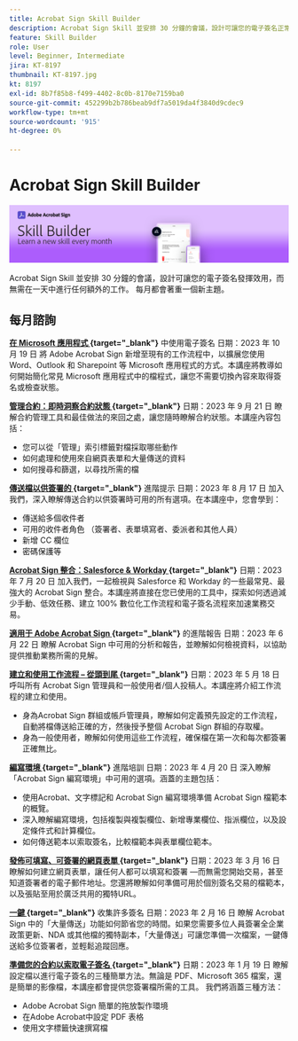```yaml
---
title: Acrobat Sign Skill Builder
description: Acrobat Sign Skill 並安排 30 分鐘的會議，設計可讓您的電子簽名正常運作，而無需為日常新增任何額外工作
feature: Skill Builder
role: User
level: Beginner, Intermediate
jira: KT-8197
thumbnail: KT-8197.jpg
kt: 8197
exl-id: 8b7f85b8-f499-4402-8c0b-8170e7159ba0
source-git-commit: 452299b2b786beab9df7a5019da4f3840d9cdec9
workflow-type: tm+mt
source-wordcount: '915'
ht-degree: 0%

---
```


# Acrobat Sign Skill Builder

![Skill Builder 橫幅](../assets/SB_Hero.png)

Acrobat Sign Skill 並安排 30 分鐘的會議，設計可讓您的電子簽名發揮效用，而無需在一天中進行任何額外的工作。 每月都會著重一個新主題。

## 每月諮詢

**[在 Microsoft 應用程式 ](https://teamwork.adobe.com/adobe-sign-skill-builder/attendease/networking/experience/7c88319e-04b7-4560-aad3-ba288d5cfc76/3bd16192-c4c9-4d66-9b1c-575ddcc3c6bb){target="_blank"}** 中使用電子簽名
日期：2023 年 10 月 19 日
將 Adobe Acrobat Sign 新增至現有的工作流程中，以擴展您使用 Word、Outlook 和 Sharepoint 等 Microsoft 應用程式的方式。本講座將教導如何開始簡化常見 Microsoft 應用程式中的檔程式，讓您不需要切換內容來取得簽名或檢查狀態。

**[管理合約：即時洞察合約狀態 ](https://teamwork.adobe.com/adobe-sign-skill-builder/attendease/networking/experience/d326c8ab-3173-4c95-9e5a-0afeff4ce006/4bae4b11-516b-4e50-8f10-d116538fd710){target="_blank"}**
日期：2023 年 9 月 21 日
瞭解合約管理工具和最佳做法的來回之處，讓您隨時瞭解合約狀態。本講座內容包括：

* 您可以從「管理」索引標籤對檔採取哪些動作
* 如何處理和使用來自網頁表單和大量傳送的資料
* 如何搜尋和篩選，以尋找所需的檔

**[傳送檔以供簽署的 ](https://teamwork.adobe.com/adobe-sign-skill-builder/attendease/networking/experience/4c4e8632-ba24-445f-a567-a9e76429bdf5/0a2f68ed-9a21-4911-9e38-15943c0e3f9a){target="_blank"}** 進階提示
日期：2023 年 8 月 17 日
加入我們，深入瞭解傳送合約以供簽署時可用的所有選項。在本講座中，您會學到：

* 傳送給多個收件者
* 可用的收件者角色 （簽署者、表單填寫者、委派者和其他人員）
* 新增 CC 欄位
* 密碼保護等

**[Acrobat Sign 整合：Salesforce &amp; Workday ](https://teamwork.adobe.com/adobe-sign-skill-builder/attendease/networking/experience/8409ba8b-e4ee-4e99-80cc-33902027b80e/307d147e-4b85-4330-81af-5929f0dc5ae4){target="_blank"}**
日期：2023 年 7 月 20 日
加入我們，一起檢視與 Salesforce 和 Workday 的一些最常見、最強大的 Acrobat Sign 整合。本講座將直接在您已使用的工具中，探索如何透過減少手動、低效任務、建立 100% 數位化工作流程和電子簽名流程來加速業務交易。

**[適用于 Adobe Acrobat Sign ](https://adobe-sign-skill-builder.joinus.adobeevents.com/attendease/networking/experience/fa28b18d-ab38-47d4-8ae8-3e0161550bd3/60081eb2-f8a3-45b6-9d75-4f3a53b4c53a){target="_blank"}** 的進階報告
日期：2023 年 6 月 22 日
瞭解 Acrobat Sign 中可用的分析和報告，並瞭解如何檢視資料，以協助提供推動業務所需的見解。

**[建立和使用工作流程 – 從頭到尾 ](https://teamwork.adobe.com/adobe-sign-skill-builder/attendease/networking/experience/0fc7ccc5-eb36-47f0-a0d3-1fa3648c8fcf/42a9bbad-0a54-4c8c-8002-597d549600fe){target="_blank"}**
日期：2023 年 5 月 18 日
呼叫所有 Acrobat Sign 管理員和一般使用者/個人投稿人。本講座將介紹工作流程的建立和使用。

* 身為Acrobat Sign 群組或帳戶管理員，瞭解如何定義預先設定的工作流程，自動將檔傳送給正確的方，然後授予整個 Acrobat Sign 群組的存取權。
* 身為一般使用者，瞭解如何使用這些工作流程，確保檔在第一次和每次都簽署正確無比。

**[編寫環境 ](https://adobe-sign-skill-builder.joinus.adobeevents.com/attendease/networking/experience/30c06b3c-60f7-4293-9cd2-2544104d9140/85ffced9-7613-4382-b3a3-43ba227af5ba){target="_blank"}** 進階培訓
日期：2023 年 4 月 20 日
深入瞭解「Acrobat Sign 編寫環境」中可用的選項。涵蓋的主題包括：

* 使用Acrobat、文字標記和 Acrobat Sign 編寫環境準備 Acrobat Sign 檔範本的概覽。
* 深入瞭解編寫環境，包括複製與複製欄位、新增專業欄位、指派欄位，以及設定條件式和計算欄位。
* 如何傳送範本以索取簽名，比較檔範本與表單欄位範本。

**[發佈可填寫、可簽署的網頁表單 ](https://adobe-sign-skill-builder.joinus.adobeevents.com/attendease/networking/experience/265580bf-245a-4751-9b51-c6877192d13a/9ae41cae-a53e-4b71-a748-2df0ee2e14c8){target="_blank"}**
日期：2023 年 3 月 16 日
瞭解如何建立網頁表單，讓任何人都可以填寫和簽署 —而無需您開始交易，甚至知道簽署者的電子郵件地址。您還將瞭解如何準備可用於個別簽名交易的檔範本，以及張貼至用於廣泛共用的獨特URL。

**[一鍵 ](https://adobe-sign-skill-builder.joinus.adobeevents.com/attendease/networking/experience/552e5165-8762-4c73-9d41-8215d48a62cc/9d88acde-96fa-4d83-89e3-1296b94f4d90){target="_blank"}** 收集許多簽名
日期：2023 年 2 月 16 日
瞭解 Acrobat Sign 中的「大量傳送」功能如何節省您的時間。如果您需要多位人員簽署全企業政策更新、NDA 或其他檔的獨特副本，「大量傳送」可讓您準備一次檔案，一鍵傳送給多位簽署者，並輕鬆追蹤回應。

**[準備您的合約以索取電子簽名 ](https://adobe-sign-skill-builder.joinus.adobeevents.com/attendease/networking/experience/c08f6e7e-2ced-48b8-8245-548302fe2df3/15f504a9-3420-4372-83c8-168115f15cbb){target="_blank"}**
日期：2023 年 1 月 19 日
瞭解設定檔以進行電子簽名的三種簡單方法。無論是 PDF、Microsoft 365 檔案，還是簡單的影像檔，本講座都會提供您簽署檔所需的工具。 我們將涵蓋三種方法：

* Adobe Acrobat Sign 簡單的拖放製作環境
* 在Adobe Acrobat中設定 PDF 表格
* 使用文字標籤快速撰寫檔